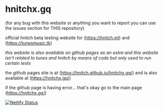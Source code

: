 # hnitchx.gq
(for any bug with this website or anything you want to report you can use the issues section for THIS repository)

official hnitch beta testing website for (https://hnitch.ml) and (https://tunesmusic.tk)

*this website is also available on github pages as an extra and this website isn't related to tunes and hnitch by means of code but only used to run certain tests*

the github pages site is at (https://hnitch.github.io/hnitchx.gq/) and is also available at (https://hnitchx.gq/)

if the github page is having error... that's okay go to the main page (https://hnitchx.gq/)

[![Netlify Status](https://api.netlify.com/api/v1/badges/224d1d40-4347-43d5-822e-f5a5b8daa515/deploy-status)](https://app.netlify.com/sites/hnitchxgq/deploys)
